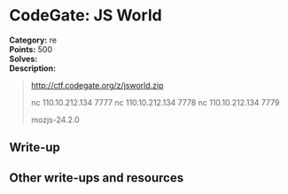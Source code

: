 # CodeGate: JS World

**Category:** re  
**Points:** 500  
**Solves:**  
**Description:**  

> http://ctf.codegate.org/z/jsworld.zip
> 
> nc 110.10.212.134 7777
> nc 110.10.212.134 7778
> nc 110.10.212.134 7779
> 
> mozjs-24.2.0

## Write-up

## Other write-ups and resources


